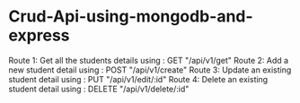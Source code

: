 # Crud-Api-using-mongodb-and-express


Route 1: Get all the students details using : GET "/api/v1/get"
Route 2: Add a new student detail using : POST "/api/v1/create"
Route 3: Update an existing student detail using : PUT "/api/v1/edit/:id"
Route 4: Delete an existing student detail using : DELETE "/api/v1/delete/:id" 
